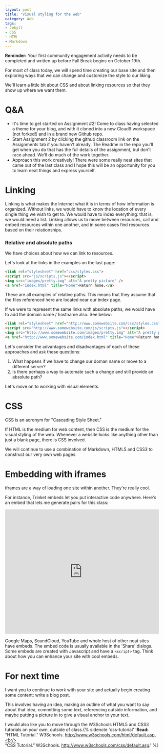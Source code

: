 ```yaml
---
layout: post
title: "Visual styling for the web"
category: Web 
tags: 
- Jekyll
- CSS
- HTML
- Markdown
---
```


**Reminder:** Your first community engagement activity needs to be completed and written up before Fall Break begins on October 19th.

For most of class today, we will spend time creating our base site and then exploring ways that we can change and customize the style to our liking. 

We'll learn a little bit about CSS and about linking resources so that they show up where we want them. 
<excerpt/>

# Q&A

* It's time to get started on Assignment #2! Come to class having selected a theme for your blog, and with it cloned into a new Cloud9 workspace (not forked!) and in a brand new Github repo.
* Start Assignment 2 by clicking the github classroom link on the Assignments tab if you haven't already.  The Readme in the repo you'll get when you do that has the full details of the assignment, but don't race ahead.  We'll do much of the work together.
* Approach this work creatively! There were some really neat sites that came out of the last class and I hope this will be an opportunity for you to learn neat things and express yourself.

 

# Linking

Linking is what makes the Internet what it is in terms of how information is organized. 
Without links, we would have to know the location of every single thing we wish to get to. 
We would have to index everything: that is, we would need a list. 
Linking allows us to move between resources, call and embed resources within one another, and in some cases find resources based on their relationships. 

### Relative and absolute paths

We have choices about how we can link to resources. 

Let's look at the links in the examples on the last page:

```html
<link rel="stylesheet" href="css/styles.css">
<script src="js/scripts.js"></script>
<img src="images/pretty.img" alt="A pretty picture" />
<a href="index.html" title="Home">Return home.</a>
```

These are all examples of relative paths. 
This means that they assume that the files referenced here are located near our index page. 

If we were to represent the same links with absolute paths, we would have to add the domain name / hostname also. 
See below:

```html
<link rel="stylesheet" href="http://www.somewebsite.com/css/styles.css">
<script src="http://www.somewebsite.com/js/scripts.js"></script>
<img src="http://www.somewebsite.com/images/pretty.img" alt="A pretty picture" />
<a href="http://www.somewebsite.com/index.html" title="Home">Return home.</a>
```

Let's consider the advantages and disadvantages of each of these approaches and ask these questions:

1. What happens if we have to change our doman name or move to a different server?
2. Is there perhaps a way to automate such a change and still provide an absolute path?

Let's move on to working with visual elements.

# CSS

CSS is an acronym for "Cascading Style Sheet."

If HTML is the medium for web content, then CSS is the medium for the visual styling of the web. 
Whenever a website looks like anything other than just a blank page, there is CSS involved. 

We will continue to use a combination of Markdown, HTML5 and CSS3 to construct our very own web pages. 

# Embedding with iframes

iframes are a way of loading one site within another.  They're really cool.

For instance, Trinket embeds let you put interactive code anywhere.  Here's an embed that lets me generate pairs for this class:

<iframe src="https://trinket.io/embed/python/0556f1a69d" width="100%" height="406" frameborder="0" marginwidth="0" marginheight="0" allowfullscreen></iframe>

Google Maps, SoundCloud, YouTube and whole host of other neat sites have embeds.  The embed code is usually available in the 'Share' dialogs.  Some embeds are created with Javascript and have a `<script>` tag.  Think about how you can enhance your site with cool embeds.

# For next time

I want you to continue to work with your site and actually begin creating some content: write a blog post. 

This involves having an idea, making an outline of what you want to say about that idea, committing some text, referencing outside information, and maybe putting a picture in to give a visual anchor to your text.

I would also like you to move through the W3Schools HTML5 and CSS3 tutorials on your own, outside of class.{% sidenote 'css-tutorial' '**Read:** “HTML Tutorial.” W3Schools. http://www.w3schools.com/html/default.asp.<br/><br/>“CSS Tutorial.” W3Schools. http://www.w3schools.com/css/default.asp.' %}
